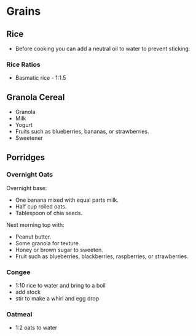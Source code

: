 # Grains

## Rice

- Before cooking you can add a neutral oil to water to prevent sticking.

### Rice Ratios

- Basmatic rice - 1:1.5

## Granola Cereal

- Granola
- Milk
- Yogurt
- Fruits such as blueberries, bananas, or strawberries.
- Sweetener

## Porridges

### Overnight Oats

Overnight base:

- One banana mixed with equal parts milk.
- Half cup rolled oats.
- Tablespoon of chia seeds.

Next morning top with:

- Peanut butter.
- Some granola for texture.
- Honey or brown sugar to sweeten.
- Fruit such as blueberries, blackberries, raspberries, or strawberries.

### Congee

- 1:10 rice to water and bring to a boil
- add stock
- stir to make a whirl and egg drop

### Oatmeal

- 1:2 oats to water
